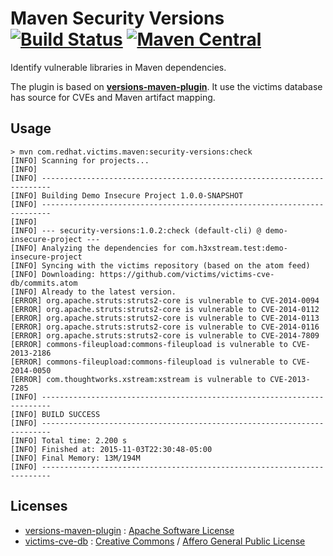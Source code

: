 # Maven Security Versions [![Build Status](https://travis-ci.org/victims/maven-security-versions.svg?branch=master)](https://travis-ci.org/victims/maven-security-versions) [![Maven Central](https://maven-badges.herokuapp.com/maven-central/com.redhat.victims.maven/security-versions/badge.svg)](http://search.maven.org/#search%7Cga%7C1%7Cg%3A%22com.redhat.victims.maven%22%20a%3A%22security-versions%22)

Identify vulnerable libraries in Maven dependencies.

The plugin is based on **[versions-maven-plugin](http://www.mojohaus.org/versions-maven-plugin/)**. It use the victims database has source for CVEs and Maven artifact mapping.


## Usage

    > mvn com.redhat.victims.maven:security-versions:check
    [INFO] Scanning for projects...
    [INFO]
    [INFO] ------------------------------------------------------------------------
    [INFO] Building Demo Insecure Project 1.0.0-SNAPSHOT
    [INFO] ------------------------------------------------------------------------
    [INFO]
    [INFO] --- security-versions:1.0.2:check (default-cli) @ demo-insecure-project ---
    [INFO] Analyzing the dependencies for com.h3xstream.test:demo-insecure-project
    [INFO] Syncing with the victims repository (based on the atom feed)
    [INFO] Downloading: https://github.com/victims/victims-cve-db/commits.atom
    [INFO] Already to the latest version.
    [ERROR] org.apache.struts:struts2-core is vulnerable to CVE-2014-0094
    [ERROR] org.apache.struts:struts2-core is vulnerable to CVE-2014-0112
    [ERROR] org.apache.struts:struts2-core is vulnerable to CVE-2014-0113
    [ERROR] org.apache.struts:struts2-core is vulnerable to CVE-2014-0116
    [ERROR] org.apache.struts:struts2-core is vulnerable to CVE-2014-7809
    [ERROR] commons-fileupload:commons-fileupload is vulnerable to CVE-2013-2186
    [ERROR] commons-fileupload:commons-fileupload is vulnerable to CVE-2014-0050
    [ERROR] com.thoughtworks.xstream:xstream is vulnerable to CVE-2013-7285
    [INFO] ------------------------------------------------------------------------
    [INFO] BUILD SUCCESS
    [INFO] ------------------------------------------------------------------------
    [INFO] Total time: 2.200 s
    [INFO] Finished at: 2015-11-03T22:30:48-05:00
    [INFO] Final Memory: 13M/194M
    [INFO] ------------------------------------------------------------------------

## Licenses

 - [versions-maven-plugin](http://www.mojohaus.org/versions-maven-plugin/) : [Apache Software License](http://www.mojohaus.org/versions-maven-plugin/license.html)
 - [victims-cve-db](https://github.com/victims/victims-cve-db/) : [Creative Commons](https://creativecommons.org/licenses/by-sa/4.0/) / [Affero General Public License](https://github.com/victims/victims-cve-db/blob/master/LICENSE)
